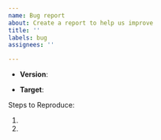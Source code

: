 ```yaml
---
name: Bug report
about: Create a report to help us improve
title: ''
labels: bug
assignees: ''

---
```


<!-- Please search existing issues to avoid creating duplicates. -->

<!-- Which version of Electron.NET CLI and API are you using? -->
<!-- Please always try to use latest version before report. -->
* **Version**: 

<!-- Which version of .NET Core and Node.js are you using (if applicable)? -->

<!-- What target are you building for? -->
* **Target**: 

<!-- Enter your issue details below this comment. -->
<!-- If you want, you can donate to increase issue priority (https://donorbox.org/electron-net) -->

Steps to Reproduce:

1.
2.
